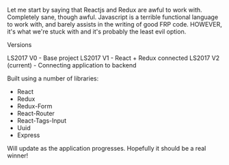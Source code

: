 Let me start by saying that Reactjs and Redux are awful to work with. Completely sane, though awful. Javascript is a terrible functional language to work with, and barely assists in the writing of good FRP code. HOWEVER, it's what we're stuck with and it's probably the least evil option.

Versions 

LS2017 V0 - Base project
LS2017 V1 - React + Redux connected 
LS2017 V2 (current) - Connecting application to backend

Built using a number of libraries:

- React
- Redux
- Redux-Form
- React-Router
- React-Tags-Input
- Uuid
- Express

Will update as the application progresses. Hopefully it should be a real winner!


